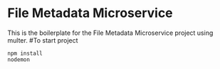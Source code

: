 # File Metadata Microservice

This is the boilerplate for the File Metadata Microservice project using multer.
#To start project
```
npm install
nodemon
```
